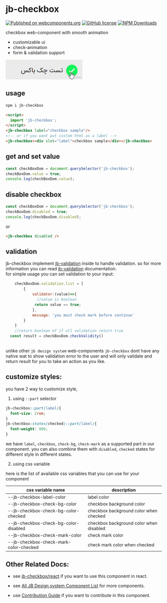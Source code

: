# jb-checkbox

[![Published on webcomponents.org](https://img.shields.io/badge/webcomponents.org-published-blue.svg)](https://www.webcomponents.org/element/jb-checkbox)
[![GitHub license](https://img.shields.io/badge/license-MIT-brightgreen.svg)](https://raw.githubusercontent.com/javadbat/jb-checkbox/main/LICENSE)
[![NPM Downloads](https://img.shields.io/npm/dw/jb-checkbox)](https://www.npmjs.com/package/jb-checkbox)

checkbox web-component with smooth animation

- customizable ui
- check-animation
- form & validation support

![demo](demo-gif.gif)

## usage

```sh
npm i jb-checkbox
```

```HTML
<script>
  import 'jb-checkbox';
</script>
<jb-checkbox label="checkbox sample"/>
<!-- or if you want put custom html as a label -->
<jb-checkbox><div slot="label">checkbox sample</div></jb-checkbox>
```
## get and set value

```javascript
const checkBoxDom = document.querySelector('jb-checkbox');
checkBoxDom.value = true;
console.log(checkBoxDom.value);
```
## disable checkbox

```javascript
const checkBoxDom = document.querySelector('jb-checkbox');
checkBoxDom.disabled = true;
console.log(checkBoxDom.disabled);
```
or

```html
<jb-checkbox disabled />
```

## validation

jb-checkbox implement  [jb-validation](https://github.com/javadbat/jb-validation) inside to handle validation. so for more information you can read [jb-validation](https://github.com/javadbat/jb-validation) documentation.  
for simple usage you can set validation to your input:

```js
    checkBoxDom.validation.list = [
        {
            validator:(value)=>{
              //value is boolean
             return value == true;
            },
            message: 'you must check mark before continue'
        }
    ]
    //return boolean of if all validation return true
  const result = checkBoxDom.checkValidity()
    
```
unlike other `jb design system` web-components `jb-checkbox` dont have any native wat to show validation error to the user and will only validate and return result for you to take an action as you like.

## customize styles:

you have 2 way to customize style,
1. using `::part` selector
```css
jb-checkbox::part(label){
  font-size: 2rem;
}
jb-checkbox:states(checked)::part(label){
  font-weight: 800;
}
```
we have `label`, `checkbox`, `check-bg`, `check-mark` as a supported part in our component. you can also combine them with `disabled`, `checked` states for different style in different states.

2. using css variable

here is the list of available css variables that you can use for your component

| css variable name                      | description                                      |
| -------------                          | -------------                                    |
| --jb-checkbox-label-color              | label color                                      |
| --jb-checkbox-check-bg-color           | checkbox background color                        |
| --jb-checkbox-check-bg-color-checked   | checkbox background color when checked           |
| --jb-checkbox-check-bg-color-disabled  | checkbox background color when disabled          |
| --jb-checkbox-check-mark-color         | check mark color                                 |
| --jb-checkbox-check-mark-color-checked | check mark color when checked                    |

## Other Related Docs:

- see [jb-checkbox/react](https://github.com/javadbat/jb-checkbox/tree/main/react) if you want to use this component in react.

- see [All JB Design system Component List](https://javadbat.github.io/design-system/) for more components.

- use [Contribution Guide](https://github.com/javadbat/design-system/blob/main/docs/contribution-guide.md) if you want to contribute in this component.


